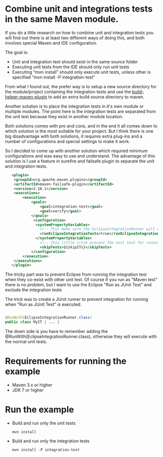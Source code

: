 
# Combine unit and integrations tests in the same Maven module.
 
If you do a little research on how to combine unit and integration tests you will find
out there is at least two different ways of doing this, and both involves special Maven and IDE configuration.

The goal is:

*  Unit and Integration test should exist in the same source folder
*  Executing unit tests from the IDE should only run unit tests
*  Executing “mvn install” should only execute unit tests, unless other is specified “mvn install -P integration-test”

From what I found out, the prefer way is to setup a new source directory for the module/project containing the integration tests and use the [build-helper-maven-plugin](http://mojo.codehaus.org/build-helper-maven-plugin/ "http://mojo.codehaus.org/build-helper-maven-plugin/") to add an extra build source directory to maven.

Another solution is to place the integration tests in it's own module or multiple modules. The point here is the integration tests are separated from the unit test because they exist in another module location.

Both solutions comes with pro and cons, and in the end it all comes down to which solution is the most suitable for your project. But I think there is one big disadvantage with both solutions, it requires extra plug-ins and a number of configurations and special settings to make it work.

So I decided to come up with another solution which required minimum configurations and was easy to use and understand. The advantage of this solution is I use a feature in surefire and failsafe plugin to separate the unit and integration tests.

```xml
   <plugin>
    <groupId>org.apache.maven.plugins</groupId>
    <artifactId>maven-failsafe-plugin</artifactId>
    <version>2.18.1</version>
    <executions>
        <execution>
            <goals>
                <goal>integration-test</goal>
                <goal>verify</goal>
            </goals>
             <configuration>
              <systemPropertyVariables>
                <!-- This make sure the EclipseIntegrationRunner will execute the tests -->
                <runEclipseIntegrationTests>true</runEclipseIntegrationTests>
              </systemPropertyVariables>
                <!-- this little trick prevent the unit test for running -->
                <skipTests>${skipITs}</skipTests>
            </configuration>
        </execution>
    </executions>
   </plugin>
```

The tricky part was to prevent Eclipse from running the integration test when they co-exist with other unit test. Of course if you run as "Maven test" there is no problem, but I want to use the Eclipse "Run as JUnit Test" and exclude the integration tests

The trick was to create a JUnit runner to prevent integration for running when "Run as JUnit Test" is executed.

```java

@RunWith(EclipseIntegrationRunner.class)
public class MyIT { ... }

```

The down side is you have to remember adding the @RunWith(EclipseIntegrationRunner.class),
otherwise they will execute with the normal unit tests.

# Requirements for running the example

* Maven 3.x or higher
* JDK 7 or higher

# Run the example

* Build and run only the unit tests

     ``mvn install``

* Build and run only the integration tests
 
     ``mvn install -P integration-test``


